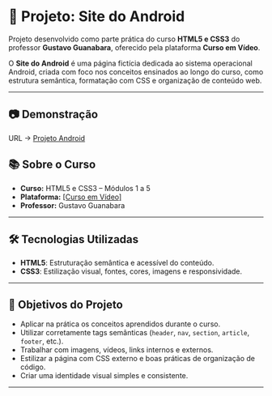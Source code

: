 # 🤖 Projeto: Site do Android

Projeto desenvolvido como parte prática do curso **HTML5 e CSS3** do professor **Gustavo Guanabara**, oferecido pela plataforma **Curso em Vídeo**.

O **Site do Android** é uma página fictícia dedicada ao sistema operacional Android, criada com foco nos conceitos ensinados ao longo do curso, como estrutura semântica, formatação com CSS e organização de conteúdo web.

---

## 📷 Demonstração
URL -> <a href="https://maicondante.github.io/Projeto_Android/">Projeto Android</a>

## 📚 Sobre o Curso

- **Curso:** HTML5 e CSS3 – Módulos 1 a 5
- **Plataforma:** <a href="https://www.cursoemvideo.com/">[Curso em Vídeo]</a>
- **Professor:** Gustavo Guanabara

---

## 🛠️ Tecnologias Utilizadas

- **HTML5**: Estruturação semântica e acessível do conteúdo.
- **CSS3**: Estilização visual, fontes, cores, imagens e responsividade.

---

## 🎯 Objetivos do Projeto

- Aplicar na prática os conceitos aprendidos durante o curso.
- Utilizar corretamente tags semânticas (`header`, `nav`, `section`, `article`, `footer`, etc.).
- Trabalhar com imagens, vídeos, links internos e externos.
- Estilizar a página com CSS externo e boas práticas de organização de código.
- Criar uma identidade visual simples e consistente.

---